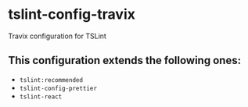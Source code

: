 # tslint-config-travix
Travix configuration for TSLint

## This configuration extends the following ones:
* `tslint:recommended`
* `tslint-config-prettier`
* `tslint-react`